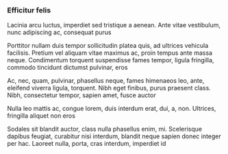 ### Efficitur felis

Lacinia arcu luctus, imperdiet sed tristique a aenean. Ante vitae vestibulum, nunc adipiscing ac, consequat purus

Porttitor nullam duis tempor sollicitudin platea quis, ad ultrices vehicula facilisis. Pretium vel aliquam vitae maximus ac, proin tempus ante massa neque. Condimentum torquent suspendisse fames tempor, ligula fringilla, commodo tincidunt dictumst pulvinar, eros

Ac, nec, quam, pulvinar, phasellus neque, fames himenaeos leo, ante, eleifend viverra ligula, torquent. Nibh eget finibus, purus praesent class. Nibh, consectetur tempor, sapien amet, fusce auctor

Nulla leo mattis ac, congue lorem, duis interdum erat, dui, a, non. Ultrices, fringilla aliquet non eros

Sodales sit blandit auctor, class nulla phasellus enim, mi. Scelerisque dapibus feugiat, curabitur nisi interdum, blandit neque sapien donec integer per hac. Laoreet nulla, porta, cras interdum, imperdiet id


